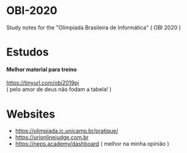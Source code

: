 # OBI-2020
Study notes for the "Olimpíada Brasileira de Informática" ( OBI 2020 )

# Estudos
#### Melhor material para treino  
https://tinyurl.com/obi2019pj  
( pelo amor de deus não fodam a tabela! )

# Websites
- https://olimpiada.ic.unicamp.br/pratique/
- https://urionlinejudge.com.br
- https://neps.academy/dashboard ( melhor na minha opinião )
